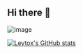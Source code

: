## Hi there 👋
![image](https://github.com/user-attachments/assets/e9877ae2-5306-411e-899a-62a82e1ebd9a)

[![Leytox's GitHub stats](https://github-readme-stats.vercel.app/api?username=leytox)](https://github.com/leytox/github-readme-stats)
<!--
- 🔭 I’m currently working on ...
- 🌱 I’m currently learning ...
- 👯 I’m looking to collaborate on ...
- 🤔 I’m looking for help with ...
- 💬 Ask me about ...
- 📫 How to reach me: ...
- 😄 Pronouns: ...
- ⚡ Fun fact: ...
-->
